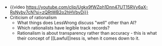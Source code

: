 - {{video https://youtube.com/clip/Ugkx9fWZph1Dnn47UT15RVy6aX-RsNybv7cN?si=zQRtWB2o2hHVbyDi}}
- Criticism of rationalism
  - What things does LessWrong discuss "well" other than AI?
  - Which rationalists have legible track records?
  - Rationalism is about transparency rather than accuracy - this is what their concept of [[Lawful]]ness is, when it comes down to it.
